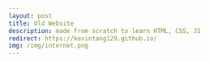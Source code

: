 ```yaml
---
layout: post
title: Old Website
description: made from scratch to learn HTML, CSS, JS
redirect: https://kevintang129.github.io/
img: /img/internet.png
---
```


